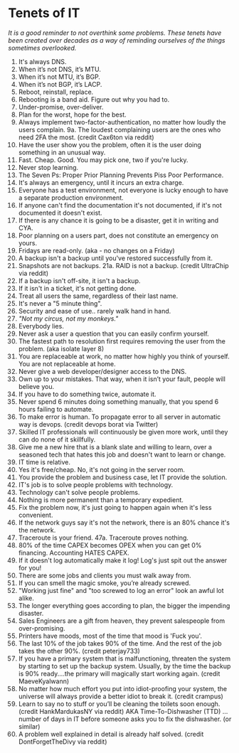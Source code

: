# Tenets of IT
*It is a good reminder to not overthink some problems. These tenets have been created over decades as a way of reminding ourselves of the things sometimes overlooked.*

1.	It's always DNS.
2.	When it’s not DNS, it’s MTU.
3.	When it’s not MTU, it’s BGP.
4.	When it’s not BGP, it’s LACP.
5.	Reboot, reinstall, replace.
6.	Rebooting is a band aid. Figure out why you had to.
7.	Under-promise, over-deliver.
8.	Plan for the worst, hope for the best.
9.	Always implement two-factor-authentication, no matter how loudly the users complain. 
9a. The loudest complaining users are the ones who need 2FA the most. (credit Cax6ton via reddit)
10.	Have the user show you the problem, often it is the user doing something in an unusual way.
11.	Fast. Cheap. Good. You may pick one, two if you're lucky.
12.	Never stop learning.
13.	The Seven Ps: Proper Prior Planning Prevents Piss Poor Performance.
14.	It's always an emergency, until it incurs an extra charge.
15.	Everyone has a test environment, not everyone is lucky enough to have a separate production environment.
16.	If anyone can't find the documentation it's not documented, if it's not documented it doesn't exist.
17.	If there is any chance it is going to be a disaster, get it in writing and CYA.
18.	Poor planning on a users part, does not constitute an emergency on yours.
19.	Fridays are read-only. (aka - no changes on a Friday)
20.	A backup isn't a backup until you've restored successfully from it.
21.	Snapshots are not backups.
21a. RAID is not a backup. (credit UltraChip via reddit)
22.	If a backup isn't off-site, it isn't a backup.
23.	If it isn't in a ticket, it's not getting done.
24.	Treat all users the same, regardless of their last name.
25.	It's never a "5 minute thing".
26.	Security and ease of use.. rarely walk hand in hand.
27.	*"Not my circus, not my monkeys."*
28.	Everybody lies.
29.	Never ask a user a question that you can easily confirm yourself.
30.	The fastest path to resolution first requires removing the user from the problem. (aka isolate layer 8)
31.	You are replaceable at work, no matter how highly you think of yourself. You are not replaceable at home.
32.	Never give a web developer/designer access to the DNS.
33.	Own up to your mistakes. That way, when it isn’t your fault, people will believe you.
34.	If you have to do something twice, automate it.
35.	Never spend 6 minutes doing something manually, that you spend 6 hours failing to automate.
36.	To make error is human. To propagate error to all server in automatic way is devops. (credit devops borat via Twitter)
37.	Skilled IT professionals will continuously be given more work, until they can do none of it skillfully.
38.	Give me a new hire that is a blank slate and willing to learn, over a seasoned tech that hates this job and doesn't want to learn or change.
39.	IT time is relative.
40.	Yes it's free/cheap. No, it's not going in the server room.
41.	You provide the problem and business case, let IT provide the solution.
42.	IT's job is to solve people problems with technology.
43.	Technology can't solve people problems.
44.	Nothing is more permanent than a temporary expedient.
45.	Fix the problem now, it's just going to happen again when it's less convenient.
46.	If the network guys say it's not the network, there is an 80% chance it's the network.
47.	Traceroute is your friend.
47a. Traceroute proves nothing.
48.	80% of the time CAPEX becomes OPEX when you can get 0% financing. Accounting HATES CAPEX.
49.	If it doesn't log automatically make it log! Log's just spit out the answer for you!
50.	There are some jobs and clients you must walk away from.
51.	If you can smell the magic smoke, you’re already screwed.
52.	"Working just fine" and "too screwed to log an error" look an awful lot alike.
53.	The longer everything goes according to plan, the bigger the impending disaster.
54.	Sales Engineers are a gift from heaven, they prevent salespeople from over-promising.
55.	Printers have moods, most of the time that mood is 'Fuck you'.
56. The last 10% of the job takes 90% of the time. And the rest of the job takes the other 90%. (credit peterjay733)
57. If you have a primary system that is malfunctioning, threaten the system by starting to set up the backup system. Usually, by the time the backup is 90% ready....the primary will magically start working again. (credit MaeveKyalwann)
58. No matter how much effort you put into idiot-proofing your system, the universe will always provide a better idiot to break it. (credit crampus)
59. Learn to say no to stuff or you’ll be cleaning the toilets soon enough. (credit HankMardukasNY via reddit) AKA Time-To-Dishwasher (TTD) ... number of days in IT before someone asks you to fix the dishwasher. (or similar)
60. A problem well explained in detail is already half solved. (credit DontForgetTheDivy via reddit)
